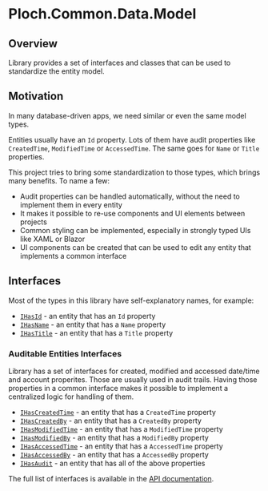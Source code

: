 # Ploch.Common.Data.Model

## Overview

Library provides a set of interfaces and classes that can be used to standardize the entity model.

## Motivation

In many database-driven apps, we need similar or even the same model types.

Entities usually have an `Id` property.
Lots of them have audit properties like `CreatedTime`, `ModifiedTime` or `AccessedTime`.
The same goes for `Name` or `Title` properties.

This project tries to bring some standardization to those types, which brings many benefits.
To name a few:

- Audit properties can be handled automatically, without the need to implement them in every entity
- It makes it possible to re-use components and UI elements between projects
- Common styling can be implemented, especially in strongly typed UIs like XAML or Blazor
- UI components can be created that can be used to edit any entity that implements a common interface

## Interfaces

Most of the types in this library have self-explanatory names, for example:

- [`IHasId`](./IHasId.cs) - an entity that has an `Id` property
- [`IHasName`](./IHasName.cs) - an entity that has a `Name` property
- [`IHasTitle`](./IHasTitle.cs) - an entity that has a `Title` property

### Auditable Entities Interfaces

Library has a set of interfaces for created, modified and accessed date/time and account properites.
Those are usually used in audit trails. Having those properties in a common interface makes it possible to implement
a centralized logic for handling of them.

- [`IHasCreatedTime`](./IHasCreatedTime.cs) - an entity that has a `CreatedTime` property
- [`IHasCreatedBy`](./IHasCreatedBy.cs) - an entity that has a `CreatedBy` property
- [`IHasModifiedTime`](./IHasModifiedTime.cs) - an entity that has a `ModifiedTime` property
- [`IHasModifiedBy`](./IHasModifiedBy.cs) - an entity that has a `ModifiedBy` property
- [`IHasAccessedTime`](./IHasAccessedTime.cs) - an entity that has a `AccessedTime` property
- [`IHasAccessedBy`](./IHasAccessedBy.cs) - an entity that has a `AccessedBy` property
- [`IHasAudit`](./IHasAudit.cs) - an entity that has all of the above properties

The full list of interfaces is available in the
[API documentation](https://github.ploch.dev/ploch-common/api/Ploch.Common.Data.Model.html).
